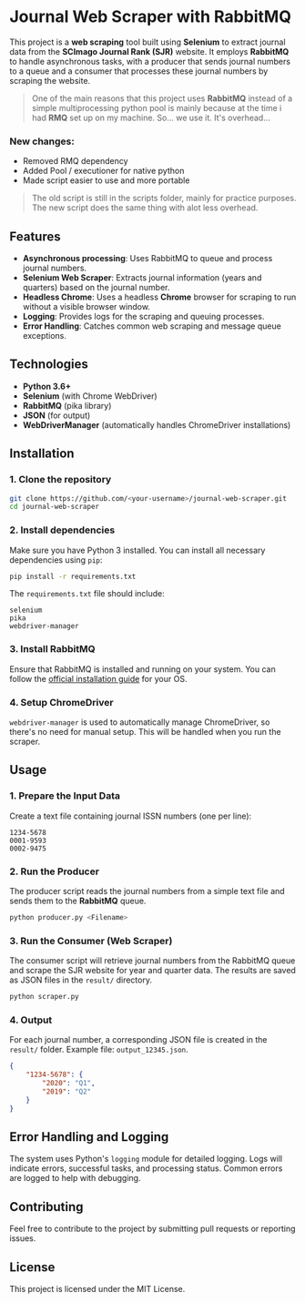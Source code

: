 # Journal Web Scraper with RabbitMQ

This project is a **web scraping** tool built using **Selenium** to extract journal data from the **SCImago Journal Rank (SJR)** website. It employs **RabbitMQ** to handle asynchronous tasks, with a producer that sends journal numbers to a queue and a consumer that processes these journal numbers by scraping the website.

> One of the main reasons that this project uses **RabbitMQ** instead of a simple multiprocessing python pool is mainly because at the time i had **RMQ** set up on my machine. So... we use it.
>It's overhead...

### New changes:
- Removed RMQ dependency
- Added Pool / executioner for native python
- Made script easier to use and more portable 

> The old script is still in the scripts folder, mainly for practice purposes.
> The new script does the same thing with alot less overhead.


## Features
- **Asynchronous processing**: Uses RabbitMQ to queue and process journal numbers.
- **Selenium Web Scraper**: Extracts journal information (years and quarters) based on the journal number.
- **Headless Chrome**: Uses a headless **Chrome** browser for scraping to run without a visible browser window.
- **Logging**: Provides logs for the scraping and queuing processes.
- **Error Handling**: Catches common web scraping and message queue exceptions.

## Technologies
- **Python 3.6+**
- **Selenium** (with Chrome WebDriver)
- **RabbitMQ** (pika library)
- **JSON** (for output)
- **WebDriverManager** (automatically handles ChromeDriver installations)

## Installation

### 1. Clone the repository
```bash
git clone https://github.com/<your-username>/journal-web-scraper.git
cd journal-web-scraper
```

### 2. Install dependencies
Make sure you have Python 3 installed. You can install all necessary dependencies using `pip`:
```bash
pip install -r requirements.txt
```

The `requirements.txt` file should include:
```plaintext
selenium
pika
webdriver-manager
```

### 3. Install RabbitMQ
Ensure that RabbitMQ is installed and running on your system. You can follow the [official installation guide](https://www.rabbitmq.com/download.html) for your OS.

### 4. Setup ChromeDriver
`webdriver-manager` is used to automatically manage ChromeDriver, so there's no need for manual setup. This will be handled when you run the scraper.

## Usage

### 1. Prepare the Input Data
Create a text file containing journal ISSN numbers (one per line):
```
1234-5678
0001-9593
0002-9475
```

### 2. Run the Producer
The producer script reads the journal numbers from a simple text file and sends them to the **RabbitMQ** queue.
```bash
python producer.py <Filename>
```

### 3. Run the Consumer (Web Scraper)
The consumer script will retrieve journal numbers from the RabbitMQ queue and scrape the SJR website for year and quarter data. The results are saved as JSON files in the `result/` directory.
```bash
python scraper.py
```

### 4. Output
For each journal number, a corresponding JSON file is created in the `result/` folder. Example file: `output_12345.json`.
```json
{
    "1234-5678": {
        "2020": "Q1",
        "2019": "Q2"
    }
}
```

## Error Handling and Logging
The system uses Python's `logging` module for detailed logging. Logs will indicate errors, successful tasks, and processing status. Common errors are logged to help with debugging.

## Contributing
Feel free to contribute to the project by submitting pull requests or reporting issues.

## License
This project is licensed under the MIT License.
